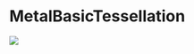 # MetalBasicTessellation

![](https://github.com/daisukenagata/MetalBasicTessellation/blob/master/MovieMetal.gif?raw=true)
